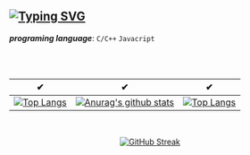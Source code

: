 [![Typing SVG](https://readme-typing-svg.herokuapp.com?center=true&vCenter=true&multiline=true&width=800&height=100&lines=I+am+lantu)](https://git.io/typing-svg)
-------------

___programing language___: `C/C++` `Javacript`

<br>

<br>

✔|✔|✔
--|--|--
[![Top Langs](https://github-readme-stats.vercel.app/api/top-langs/?username=itlantu)](https://github.com/anuraghazra/github-readme-stats)|[![Anurag's github stats](https://github-readme-stats.vercel.app/api?username=itlantu&show_icons=true&theme=radical)](https://github.com/anuraghazra/github-readme-stats)|[![Top Langs](https://github-readme-stats.vercel.app/api/top-langs/?username=itlantu&layout=compact)](https://github.com/anuraghazra/github-readme-stats)



<br>
<div align="center">
  
[![GitHub Streak](http://github-readme-streak-stats.herokuapp.com?user=itlantu&theme=dark&hide_border=true&locale=zh)](https://git.io/streak-stats)
  
</div>
